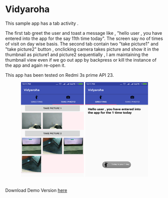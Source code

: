 # Vidyaroha

This sample app has a tab activity .

 The first tab  greet the user and toast a message like ,
 "hello user , you have entered into the app for the say 11th time today".
The screen  say no of times of visit on day wise basis. 
The second tab  contain two "take picture1" and "take picture2" button ,
onclicking camera  takes picture and show it in the thumbnail as picture1 and picture2 sequentially ,
I am maintaining  the thumbnail view even if we go out app by backpress or kill the instance of the app and again re-open it.

This app has been tested on Redmi 3s prime API 23.

 <p align = 'center'>
 <img  width = '200' height = '300' src = 'https://github.com/kushagrasaxenaknit/Vidyaroha/blob/master/Screenshot_2017-08-13-12-11-09-347_com.example.kushagra.vidyaroha.png' />
  <img width = '200' height = '300' src = 'https://github.com/kushagrasaxenaknit/Vidyaroha/blob/master/Screenshot_2017-08-13-12-11-27-303_com.example.kushagra.vidyaroha.png'/>
  
 </p><br>
Download Demo Version <a href = 'https://github.com/kushagrasaxenaknit/Vidyaroha/blob/master/app-debug.apk'>here </a>
